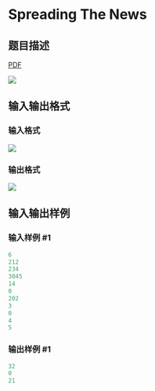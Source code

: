 # Spreading The News

## 题目描述

[problemUrl]: https://uva.onlinejudge.org/index.php?option=com_onlinejudge&Itemid=8&category=11&page=show_problem&problem=865

[PDF](https://uva.onlinejudge.org/external/9/p924.pdf)

![](https://cdn.luogu.com.cn/upload/vjudge_pic/UVA924/e3df9eaccd0a84db7430a77e2957696e8c6c3b23.png)

## 输入输出格式

### 输入格式

![](https://cdn.luogu.com.cn/upload/vjudge_pic/UVA924/56c43f6ceb242aa879b2335c7154d2cc9a99335f.png)

### 输出格式

![](https://cdn.luogu.com.cn/upload/vjudge_pic/UVA924/514a5089e57338241f3f2c77a9946fdd3b65bcf5.png)

## 输入输出样例

### 输入样例 #1

```cpp
6
212
234
3045
14
0
202
3
0
4
5
```


### 输出样例 #1

```cpp
32
0
21
```


